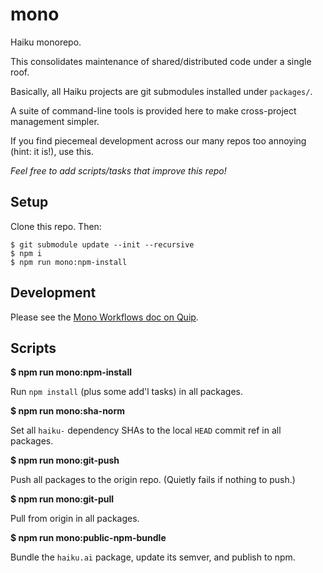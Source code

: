 # mono

Haiku monorepo.

This consolidates maintenance of shared/distributed code under a single roof.

Basically, all Haiku projects are git submodules installed under `packages/`.

A suite of command-line tools is provided here to make cross-project management simpler.

If you find piecemeal development across our many repos too annoying (hint: it is!), use this.

_Feel free to add scripts/tasks that improve this repo!_

## Setup

Clone this repo. Then:

    $ git submodule update --init --recursive
    $ npm i
    $ npm run mono:npm-install

## Development

Please see the [Mono Workflows doc on Quip](https://haiku.quip.com/wwDEAZnZotvA).

## Scripts

**$ npm run mono:npm-install**

Run `npm install` (plus some add'l tasks) in all packages.

**$ npm run mono:sha-norm**

Set all `haiku-` dependency SHAs to the local `HEAD` commit ref in all packages.

**$ npm run mono:git-push**

Push all  packages to the origin repo. (Quietly fails if nothing to push.)

**$ npm run mono:git-pull**

Pull from origin in all packages.

**$ npm run mono:public-npm-bundle**

Bundle the `haiku.ai` package, update its semver, and publish to npm.
